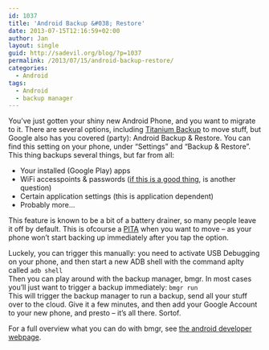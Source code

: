 ```yaml
---
id: 1037
title: 'Android Backup &#038; Restore'
date: 2013-07-15T12:16:59+02:00
author: Jan
layout: single
guid: http://sadevil.org/blog/?p=1037
permalink: /2013/07/15/android-backup-restore/
categories:
  - Android
tags:
  - Android
  - backup manager
---
```

You&#8217;ve just gotten your shiny new Android Phone, and you want to migrate to it. There are several options, including <a href="http://matrixrewriter.com/android/" target="_blank" rel="noopener">Titanium Backup</a> to move stuff, but Google also has you covered (party): Android Backup & Restore. You can find this setting on your phone, under &#8220;Settings&#8221; and &#8220;Backup & Restore&#8221;. This thing backups several things, but far from all:

  * Your installed (Google Play) apps
  * WiFi accesspoints & passwords (<a href="http://arstechnica.com/security/2013/07/does-nsa-know-your-wifi-password-android-backups-may-give-it-to-them/" target="_blank" rel="noopener">if this is a good thing</a>, is another question)
  * Certain application settings (this is application dependent)
  * Probably more&#8230;

This feature is known to be a bit of a battery drainer, so many people leave it off by default. This is ofcourse a <a href="http://www.urbandictionary.com/define.php?term=PITA" target="_blank" rel="noopener">PITA</a> when you want to move &#8211; as your phone won&#8217;t start backing up immediately after you tap the option.

Luckely, you can trigger this manually: you need to activate USB Debugging on your phone, and then start a new ADB shell with the command aplty called `adb shell`  
Then you can play around with the backup manager, bmgr. In most cases you&#8217;ll just want to trigger a backup immediately: `bmgr run`  
This will trigger the backup manager to run a backup, send all your stuff over to the cloud. Give it a few minutes, and then add your Google Account to your new phone, and presto &#8211; it&#8217;s all there. Sortof.

For a full overview what you can do with bmgr, see <a href="http://developer.android.com/tools/help/bmgr.html" target="_blank" rel="noopener">the android developer webpage</a>.